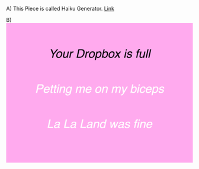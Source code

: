 A) This Piece is called Haiku Generator. 
[Link](https://emmaottilie.github.io/Exercises/miniex5/)

B) ![ScreenShot](https://github.com/EmmaOttilie/Exercises/blob/gh-pages/miniex5/4.png)
